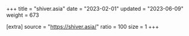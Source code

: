 +++
title = "shiver.asia"
date = "2023-02-01"
updated = "2023-06-09"
weight = 673

[extra]
source = "https://shiver.asia/"
ratio = 100
size = 1
+++
